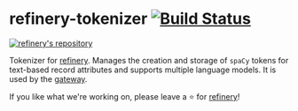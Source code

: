 # refinery-tokenizer [![Build Status](https://drone.dev.onetask.ai/api/badges/code-kern-ai/refinery-tokenizer/status.svg?ref=refs/heads/dev)](https://drone.dev.onetask.ai/code-kern-ai/refinery-tokenizer)
[![refinery's repository](https://uploads-ssl.webflow.com/61e47fafb12bd56b40022a49/62c2f30f935f4d37dc864eeb_Kern%20refinery.png)](https://github.com/code-kern-ai/refinery)

Tokenizer for [refinery](https://github.com/code-kern-ai/refinery). Manages the creation and storage of `spaCy` tokens for text-based record attributes and supports multiple language models. It is used by the [gateway](https://github.com/code-kern-ai/refinery-gateway).

If you like what we're working on, please leave a ⭐ for [refinery](https://github.com/code-kern-ai/refinery)!
